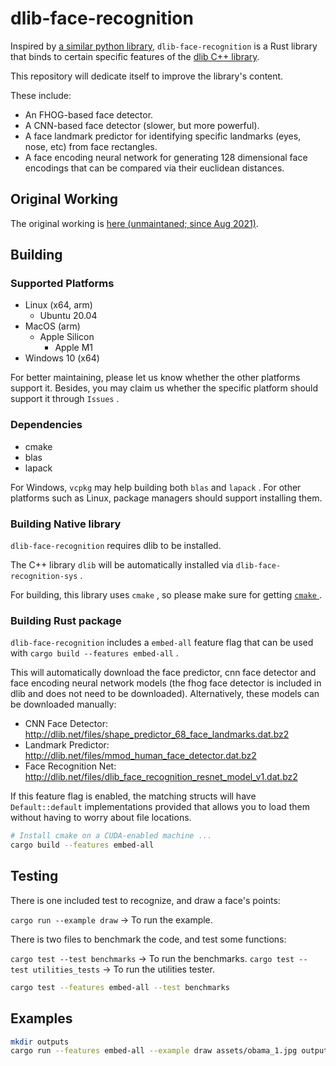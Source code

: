 # dlib-face-recognition

Inspired by [a similar python library](https://github.com/ageitgey/face_recognition), 
`dlib-face-recognition` is a Rust library that binds to certain specific features of the [dlib C++ library](https://github.com/davisking/dlib).

This repository will dedicate itself to improve the library's content.

These include:

* An FHOG-based face detector.
* A CNN-based face detector (slower, but more powerful).
* A face landmark predictor for identifying specific landmarks (eyes, nose, etc) from face rectangles.
* A face encoding neural network for generating 128 dimensional face encodings that can be compared via their euclidean distances.

## Original Working

The original working is [here (unmaintaned; since Aug 2021)](https://github.com/expenses/face_recognition).

## Building

### Supported Platforms

* Linux (x64, arm)
    - Ubuntu 20.04
* MacOS (arm)
    - Apple Silicon
        * Apple M1
* Windows 10 (x64)

For better maintaining, please let us know whether the other platforms support it.
Besides, you may claim us whether the specific platform should support it through `Issues` .

### Dependencies

* cmake
* blas
* lapack

For Windows, `vcpkg` may help building both `blas` and `lapack` .
For other platforms such as Linux, package managers should support installing them.

### Building Native library

`dlib-face-recognition` requires dlib to be installed.

The C++ library `dlib` will be automatically installed via `dlib-face-recognition-sys` .

For building, this library uses `cmake` , so please make sure for getting [ `cmake` ](https://cmake.org/install/) .

### Building Rust package

`dlib-face-recognition` includes a `embed-all` feature flag that can be used with `cargo build --features embed-all` .

This will automatically download the face predictor, cnn face detector and face encoding neural network models (the fhog face detector is included in dlib and does not need to be downloaded). Alternatively, these models can be downloaded manually:

* CNN Face Detector: http://dlib.net/files/shape_predictor_68_face_landmarks.dat.bz2  
* Landmark Predictor: http://dlib.net/files/mmod_human_face_detector.dat.bz2
* Face Recognition Net: http://dlib.net/files/dlib_face_recognition_resnet_model_v1.dat.bz2

If this feature flag is enabled, the matching structs will have `Default::default` implementations provided that allows you to load them without having to worry about file locations.

```bash
# Install cmake on a CUDA-enabled machine ...
cargo build --features embed-all
```

## Testing

There is one included test to recognize, and draw a face's points:

`cargo run --example draw` -> To run the example.

There is two files to benchmark the code, and test some functions:

`cargo test --test benchmarks` -> To run the benchmarks.
`cargo test --test utilities_tests` -> To run the utilities tester.

```bash
cargo test --features embed-all --test benchmarks
```

## Examples

```bash
mkdir outputs
cargo run --features embed-all --example draw assets/obama_1.jpg outputs/obama_1.jpg
```
